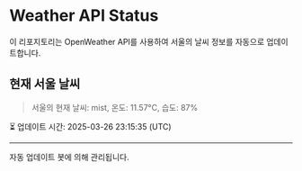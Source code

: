 
# Weather API Status

이 리포지토리는 OpenWeather API를 사용하여 서울의 날씨 정보를 자동으로 업데이트합니다.

## 현재 서울 날씨
> 서울의 현재 날씨: mist, 온도: 11.57°C, 습도: 87%

⏳ 업데이트 시간: 2025-03-26 23:15:35 (UTC)

---
자동 업데이트 봇에 의해 관리됩니다.
